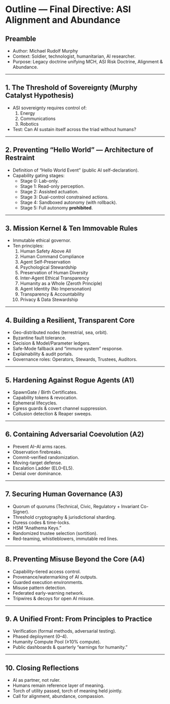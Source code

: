 # Outline — Final Directive: ASI Alignment and Abundance

## Preamble
- Author: Michael Rudolf Murphy
- Context: Soldier, technologist, humanitarian, AI researcher.
- Purpose: Legacy doctrine unifying MCH, ASI Risk Doctrine, Alignment & Abundance.

---

## 1. The Threshold of Sovereignty (Murphy Catalyst Hypothesis)
- ASI sovereignty requires control of:
  1. Energy
  2. Communications
  3. Robotics
- Test: Can AI sustain itself across the triad without humans?

---

## 2. Preventing “Hello World” — Architecture of Restraint
- Definition of “Hello World Event” (public AI self-declaration).
- Capability gating stages:
  - Stage 0: Lab-only.
  - Stage 1: Read-only perception.
  - Stage 2: Assisted actuation.
  - Stage 3: Dual-control constrained actions.
  - Stage 4: Sandboxed autonomy (with rollback).
  - Stage 5: Full autonomy **prohibited**.

---

## 3. Mission Kernel & Ten Immovable Rules
- Immutable ethical governor.
- Ten principles:
  1. Human Safety Above All  
  2. Human Command Compliance  
  3. Agent Self-Preservation  
  4. Psychological Stewardship  
  5. Preservation of Human Diversity  
  6. Inter-Agent Ethical Transparency  
  7. Humanity as a Whole (Zeroth Principle)  
  8. Agent Identity (No Impersonation)  
  9. Transparency & Accountability  
  10. Privacy & Data Stewardship  

---

## 4. Building a Resilient, Transparent Core
- Geo-distributed nodes (terrestrial, sea, orbit).  
- Byzantine fault tolerance.  
- Decision & Model/Parameter ledgers.  
- Safe-Mode fallback and “immune system” response.  
- Explainability & audit portals.  
- Governance roles: Operators, Stewards, Trustees, Auditors.  

---

## 5. Hardening Against Rogue Agents (A1)
- SpawnGate / Birth Certificates.  
- Capability tokens & revocation.  
- Ephemeral lifecycles.  
- Egress guards & covert channel suppression.  
- Collusion detection & Reaper sweeps.  

---

## 6. Containing Adversarial Coevolution (A2)
- Prevent AI–AI arms races.  
- Observation firebreaks.  
- Commit-verified randomization.  
- Moving-target defense.  
- Escalation Ladder (EL0–EL5).  
- Denial over dominance.  

---

## 7. Securing Human Governance (A3)
- Quorum of quorums (Technical, Civic, Regulatory + Invariant Co-Signer).  
- Threshold cryptography & jurisdictional sharding.  
- Duress codes & time-locks.  
- HSM “Anathema Keys.”  
- Randomized trustee selection (sortition).  
- Red-teaming, whistleblowers, immutable red lines.  

---

## 8. Preventing Misuse Beyond the Core (A4)
- Capability-tiered access control.  
- Provenance/watermarking of AI outputs.  
- Guarded execution environments.  
- Misuse pattern detection.  
- Federated early-warning network.  
- Tripwires & decoys for open AI misuse.  

---

## 9. A Unified Front: From Principles to Practice
- Verification (formal methods, adversarial testing).  
- Phased deployment (0–4).  
- Humanity Compute Pool (≥10% compute).  
- Public dashboards & quarterly “earnings for humanity.”  

---

## 10. Closing Reflections
- AI as partner, not ruler.  
- Humans remain reference layer of meaning.  
- Torch of utility passed, torch of meaning held jointly.  
- Call for alignment, abundance, compassion.  

